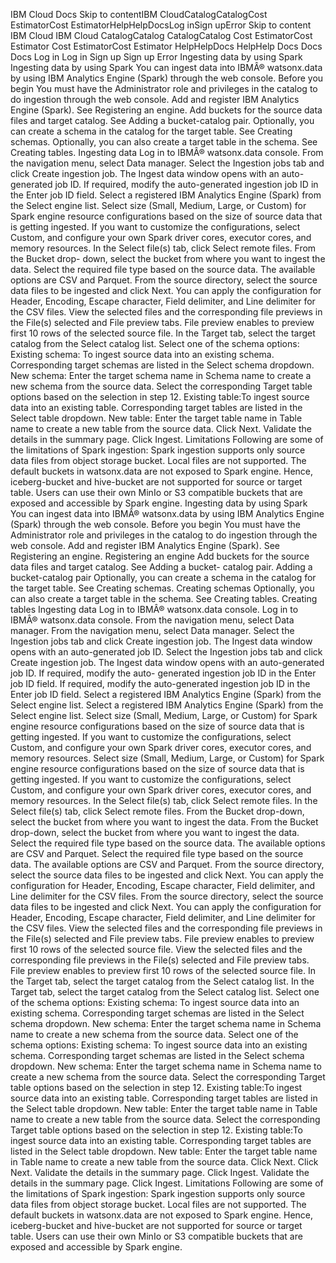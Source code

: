 ﻿IBM Cloud Docs Skip to contentIBM CloudCatalogCatalogCost EstimatorCost EstimatorHelpHelpDocsLog inSign upError Skip to content IBM Cloud IBM Cloud CatalogCatalog CatalogCatalog Cost EstimatorCost Estimator Cost EstimatorCost Estimator HelpHelpDocs HelpHelp Docs Docs Docs Log in Log in Sign up Sign up Error Ingesting data by using Spark Ingesting data by using Spark You can ingest data into IBMÂ® watsonx.data by using IBM Analytics Engine (Spark) through the web console. Before you begin You must have the Administrator role and privileges in the catalog to do ingestion through the web console. Add and register IBM Analytics Engine (Spark). See Registering an engine. Add buckets for the source data files and target catalog. See Adding a bucket-catalog pair. Optionally, you can create a schema in the catalog for the target table. See Creating schemas. Optionally, you can also create a target table in the schema. See Creating tables. Ingesting data Log in to IBMÂ® watsonx.data console. From the navigation menu, select Data manager. Select the Ingestion jobs tab and click Create ingestion job. The Ingest data window opens with an auto-generated job ID. If required, modify the auto-generated ingestion job ID in the Enter job ID field. Select a registered IBM Analytics Engine (Spark) from the Select engine list. Select size (Small, Medium, Large, or Custom) for Spark engine resource configurations based on the size of source data that is getting ingested. If you want to customize the configurations, select Custom, and configure your own Spark driver cores, executor cores, and memory resources. In the Select file(s) tab, click Select remote files. From the Bucket drop- down, select the bucket from where you want to ingest the data. Select the required file type based on the source data. The available options are CSV and Parquet. From the source directory, select the source data files to be ingested and click Next. You can apply the configuration for Header, Encoding, Escape character, Field delimiter, and Line delimiter for the CSV files. View the selected files and the corresponding file previews in the File(s) selected and File preview tabs. File preview enables to preview first 10 rows of the selected source file. In the Target tab, select the target catalog from the Select catalog list. Select one of the schema options: Existing schema: To ingest source data into an existing schema. Corresponding target schemas are listed in the Select schema dropdown. New schema: Enter the target schema name in Schema name to create a new schema from the source data. Select the corresponding Target table options based on the selection in step 12. Existing table:To ingest source data into an existing table. Corresponding target tables are listed in the Select table dropdown. New table: Enter the target table name in Table name to create a new table from the source data. Click Next. Validate the details in the summary page. Click Ingest. Limitations Following are some of the limitations of Spark ingestion: Spark ingestion supports only source data files from object storage bucket. Local files are not supported. The default buckets in watsonx.data are not exposed to Spark engine. Hence, iceberg-bucket and hive-bucket are not supported for source or target table. Users can use their own MinIo or S3 compatible buckets that are exposed and accessible by Spark engine. Ingesting data by using Spark You can ingest data into IBMÂ® watsonx.data by using IBM Analytics Engine (Spark) through the web console. Before you begin You must have the Administrator role and privileges in the catalog to do ingestion through the web console. Add and register IBM Analytics Engine (Spark). See Registering an engine. Registering an engine Add buckets for the source data files and target catalog. See Adding a bucket- catalog pair. Adding a bucket-catalog pair Optionally, you can create a schema in the catalog for the target table. See Creating schemas. Creating schemas Optionally, you can also create a target table in the schema. See Creating tables. Creating tables Ingesting data Log in to IBMÂ® watsonx.data console. Log in to IBMÂ® watsonx.data console. From the navigation menu, select Data manager. From the navigation menu, select Data manager. Select the Ingestion jobs tab and click Create ingestion job. The Ingest data window opens with an auto-generated job ID. Select the Ingestion jobs tab and click Create ingestion job. The Ingest data window opens with an auto-generated job ID. If required, modify the auto- generated ingestion job ID in the Enter job ID field. If required, modify the auto-generated ingestion job ID in the Enter job ID field. Select a registered IBM Analytics Engine (Spark) from the Select engine list. Select a registered IBM Analytics Engine (Spark) from the Select engine list. Select size (Small, Medium, Large, or Custom) for Spark engine resource configurations based on the size of source data that is getting ingested. If you want to customize the configurations, select Custom, and configure your own Spark driver cores, executor cores, and memory resources. Select size (Small, Medium, Large, or Custom) for Spark engine resource configurations based on the size of source data that is getting ingested. If you want to customize the configurations, select Custom, and configure your own Spark driver cores, executor cores, and memory resources. In the Select file(s) tab, click Select remote files. In the Select file(s) tab, click Select remote files. From the Bucket drop-down, select the bucket from where you want to ingest the data. From the Bucket drop-down, select the bucket from where you want to ingest the data. Select the required file type based on the source data. The available options are CSV and Parquet. Select the required file type based on the source data. The available options are CSV and Parquet. From the source directory, select the source data files to be ingested and click Next. You can apply the configuration for Header, Encoding, Escape character, Field delimiter, and Line delimiter for the CSV files. From the source directory, select the source data files to be ingested and click Next. You can apply the configuration for Header, Encoding, Escape character, Field delimiter, and Line delimiter for the CSV files. View the selected files and the corresponding file previews in the File(s) selected and File preview tabs. File preview enables to preview first 10 rows of the selected source file. View the selected files and the corresponding file previews in the File(s) selected and File preview tabs. File preview enables to preview first 10 rows of the selected source file. In the Target tab, select the target catalog from the Select catalog list. In the Target tab, select the target catalog from the Select catalog list. Select one of the schema options: Existing schema: To ingest source data into an existing schema. Corresponding target schemas are listed in the Select schema dropdown. New schema: Enter the target schema name in Schema name to create a new schema from the source data. Select one of the schema options: Existing schema: To ingest source data into an existing schema. Corresponding target schemas are listed in the Select schema dropdown. New schema: Enter the target schema name in Schema name to create a new schema from the source data. Select the corresponding Target table options based on the selection in step 12. Existing table:To ingest source data into an existing table. Corresponding target tables are listed in the Select table dropdown. New table: Enter the target table name in Table name to create a new table from the source data. Select the corresponding Target table options based on the selection in step 12. Existing table:To ingest source data into an existing table. Corresponding target tables are listed in the Select table dropdown. New table: Enter the target table name in Table name to create a new table from the source data. Click Next. Click Next. Validate the details in the summary page. Click Ingest. Validate the details in the summary page. Click Ingest. Limitations Following are some of the limitations of Spark ingestion: Spark ingestion supports only source data files from object storage bucket. Local files are not supported. The default buckets in watsonx.data are not exposed to Spark engine. Hence, iceberg-bucket and hive-bucket are not supported for source or target table. Users can use their own MinIo or S3 compatible buckets that are exposed and accessible by Spark engine.
